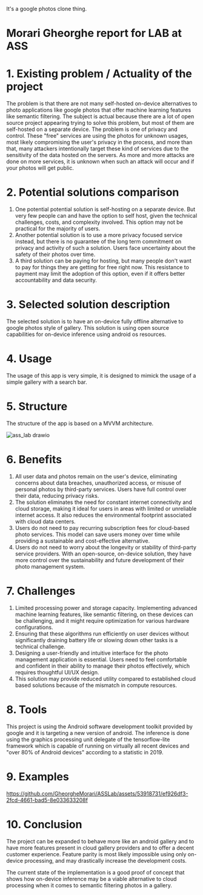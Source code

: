 It's a google photos clone thing.





# Morari Gheorghe report for LAB at ASS

# 1. Existing problem / Actuality of the project
The problem is that there are not many self-hosted on-device alternatives to photo applications like google photos that offer machine learning features like semantic filtering.
The subject is actual because there are a lot of open source project appearing trying to solve this problem, but most of them are self-hosted on a separate device.
The problem is one of privacy and control. These "free" services are using the photos for unknown usages, most likely compromising the user's privacy in the process, and more than that, many attackers intentionally target these kind of services due to the sensitivity of the data hosted on the servers. As more and more attacks are done on more services, it is unknown when such an attack will occur and if your photos will get public.

# 2. Potential solutions comparison
1. One potential potential solution is self-hosting on a separate device. But very few people can and have the option to self host, given the technical challenges, costs, and complexity involved. This option may not be practical for the majority of users.
2. Another potential solution is to use a more privacy focused service instead, but there is no guarantee of the long term commitment on privacy and activity of such a solution. Users face uncertainty about the safety of their photos over time.
3. A third solution can be paying for hosting, but many people don't want to pay for things they are getting for free right now. This resistance to payment may limit the adoption of this option, even if it offers better accountability and data security.

# 3. Selected solution description
The selected solution is to have an on-device fully offline alternative to google photos style of gallery.
This solution is using open source capabilities for on-device inference using android os resources.

# 4. Usage
The usage of this app is very simple, it is designed to mimick the usage of a simple gallery with a search bar.

# 5. Structure
The structure of the app is based on a MVVM architecture.

![ass_lab drawio](https://github.com/GheorgheMorari/ASSLab/assets/53918731/7670a412-0861-4edf-a67b-0c00fcf0bf7f)
# 6. Benefits
1. All user data and photos remain on the user's device, eliminating concerns about data breaches, unauthorized access, or misuse of personal photos by third-party services. Users have full control over their data, reducing privacy risks.
2. The solution eliminates the need for constant internet connectivity and cloud storage, making it ideal for users in areas with limited or unreliable internet access. It also reduces the environmental footprint associated with cloud data centers.
3. Users do not need to pay recurring subscription fees for cloud-based photo services. This model can save users money over time while providing a sustainable and cost-effective alternative.
4. Users do not need to worry about the longevity or stability of third-party service providers. With an open-source, on-device solution, they have more control over the sustainability and future development of their photo management system.

# 7. Challenges
1. Limited processing power and storage capacity. Implementing advanced machine learning features, like semantic filtering, on these devices can be challenging, and it might require optimization for various hardware configurations.
2. Ensuring that these algorithms run efficiently on user devices without significantly draining battery life or slowing down other tasks is a technical challenge.
3. Designing a user-friendly and intuitive interface for the photo management application is essential. Users need to feel comfortable and confident in their ability to manage their photos effectively, which requires thoughtful UI/UX design.
4. This solution may provide reduced utility compared to established cloud based solutions because of the mismatch in compute resources. 

# 8. Tools
This project is using the Android software development toolkit provided by google and it is targeting a new version of android.
The inference is done using the graphics processing unit delegate of the tensorflow-lite framework which is capable of running on virtually all recent devices and "over 80% of Android devices" according to a statistic in 2019.

# 9. Examples


https://github.com/GheorgheMorari/ASSLab/assets/53918731/ef926df3-2fcd-4661-bad5-8e033633208f


# 10. Conclusion
The project can be expanded to behave more like an android gallery and to have more features present in cloud gallery providers and to offer a decent customer experience.
Feature parity is most likely impossible using only on-device processing, and may drastically increase the development costs.

The current state of the implementation is a good proof of concept that shows how on-device inference may be a viable alternative to cloud processing when it comes to semantic filtering photos in a gallery.
